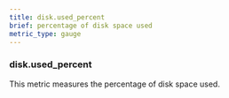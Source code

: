 ```yaml
---
title: disk.used_percent
brief: percentage of disk space used
metric_type: gauge
---
```

### disk.used_percent

This metric measures the percentage of disk space used.

